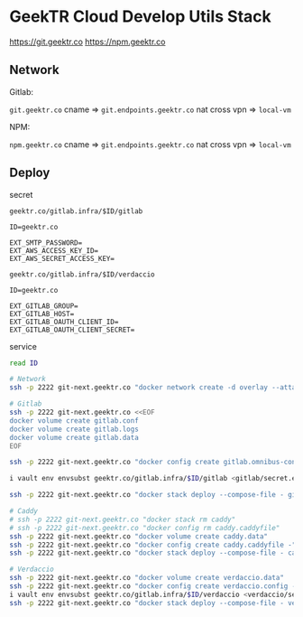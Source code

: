 # GeekTR Cloud Develop Utils Stack

https://git.geektr.co
https://npm.geektr.co

## Network

Gitlab:

`git.geektr.co` cname => `git.endpoints.geektr.co` nat cross vpn => `local-vm`

NPM:

`npm.geektr.co` cname => `git.endpoints.geektr.co` nat cross vpn => `local-vm`

## Deploy

secret

`geektr.co/gitlab.infra/$ID/gitlab`

```
ID=geektr.co

EXT_SMTP_PASSWORD=
EXT_AWS_ACCESS_KEY_ID=
EXT_AWS_SECRET_ACCESS_KEY=
```

`geektr.co/gitlab.infra/$ID/verdaccio`

```
ID=geektr.co

EXT_GITLAB_GROUP=
EXT_GITLAB_HOST=
EXT_GITLAB_OAUTH_CLIENT_ID=
EXT_GITLAB_OAUTH_CLIENT_SECRET=
```

service

```bash
read ID

# Network
ssh -p 2222 git-next.geektr.co "docker network create -d overlay --attachable gitlab_net"

# Gitlab
ssh -p 2222 git-next.geektr.co <<EOF
docker volume create gitlab.conf
docker volume create gitlab.logs
docker volume create gitlab.data
EOF

ssh -p 2222 git-next.geektr.co "docker config create gitlab.omnibus-config -" <gitlab/omnibus_config.rb

i vault env envsubst geektr.co/gitlab.infra/$ID/gitlab <gitlab/secret.env | ssh -p 2222 git-next.geektr.co "docker secret create gitlab.env -"

ssh -p 2222 git-next.geektr.co "docker stack deploy --compose-file - gitlab" <gitlab/stack.yml

# Caddy
# ssh -p 2222 git-next.geektr.co "docker stack rm caddy"
# ssh -p 2222 git-next.geektr.co "docker config rm caddy.caddyfile"
ssh -p 2222 git-next.geektr.co "docker volume create caddy.data"
ssh -p 2222 git-next.geektr.co "docker config create caddy.caddyfile -" <caddy/Caddyfile
ssh -p 2222 git-next.geektr.co "docker stack deploy --compose-file - caddy" <caddy/stack.yml

# Verdaccio
ssh -p 2222 git-next.geektr.co "docker volume create verdaccio.data"
ssh -p 2222 git-next.geektr.co "docker config create verdaccio.config -" <verdaccio/config.yaml
i vault env envsubst geektr.co/gitlab.infra/$ID/verdaccio <verdaccio/secret.env | ssh -p 2222 git-next.geektr.co "docker secret create verdaccio.env -"
ssh -p 2222 git-next.geektr.co "docker stack deploy --compose-file - verdaccio" <verdaccio/stack.yml
```

